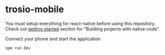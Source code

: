 # trosio-mobile
You must setup everything for react-native before using this repository.
Check out [getting started](https://facebook.github.io/react-native/docs/getting-started.html) section for "Building projects with native code".

Connect your phone and start the application
```
npm run dev
```
